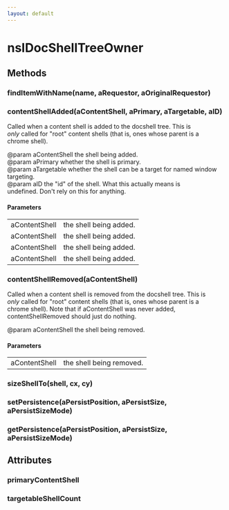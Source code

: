 ```yaml
---
layout: default
---
```


# nsIDocShellTreeOwner #

## Methods ##

### findItemWithName(name, aRequestor, aOriginalRequestor) ###

### contentShellAdded(aContentShell, aPrimary, aTargetable, aID) ###
  
Called when a content shell is added to the docshell tree.  This is  
_only_ called for "root" content shells (that is, ones whose parent is a  
chrome shell).  
  
@param aContentShell the shell being added.  
@param aPrimary whether the shell is primary.  
@param aTargetable whether the shell can be a target for named window  
				targeting.  
@param aID the "id" of the shell.  What this actually means is  
		undefined. Don't rely on this for anything.  
  

#### Parameters ####

<table>

<tr>
<td>aContentShell</td>
<td>the shell being added.  
</td>
</tr>

<tr>
<td>aContentShell</td>
<td>the shell being added.  
</td>
</tr>

<tr>
<td>aContentShell</td>
<td>the shell being added.  
</td>
</tr>

<tr>
<td>aContentShell</td>
<td>the shell being added.  
</td>
</tr>

</table>

### contentShellRemoved(aContentShell) ###
  
Called when a content shell is removed from the docshell tree.  This is  
_only_ called for "root" content shells (that is, ones whose parent is a  
chrome shell).  Note that if aContentShell was never added,  
contentShellRemoved should just do nothing.  
  
@param aContentShell the shell being removed.  
  

#### Parameters ####

<table>

<tr>
<td>aContentShell</td>
<td>the shell being removed.  
</td>
</tr>

</table>

### sizeShellTo(shell, cx, cy) ###

### setPersistence(aPersistPosition, aPersistSize, aPersistSizeMode) ###

### getPersistence(aPersistPosition, aPersistSize, aPersistSizeMode) ###

## Attributes ##

### primaryContentShell ###

### targetableShellCount ###
